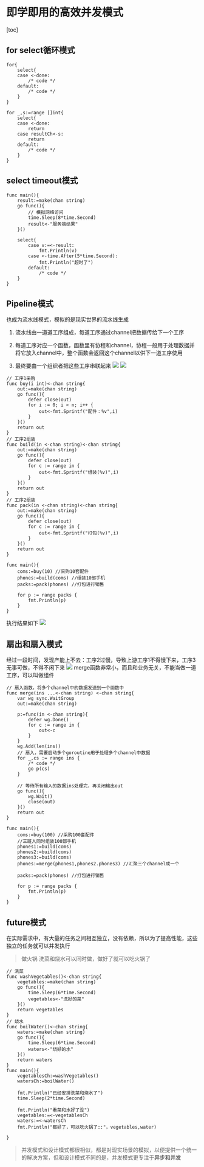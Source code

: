 
# 即学即用的高效并发模式
[toc]

## for select循环模式
```golang
for{
	select{
	case <-done:
		/* code */
	default:
		/* code */
	}
}

```
```golang
for _,s:=range []int{
	select{
	case <-done:
		return
	case resultCh<-s:
		return	
	default:
		/* code */
	}
}
```
## select timeout模式
```golang
func main(){
	result:=make(chan string)
	go func(){
		// 模拟网络访问
		time.Sleep(8*time.Second)
		result<-"服务端结果"
	}()

	select{
		case v:=<-result:
			fmt.Println(v)
		case <-time.After(5*time.Second):
			fmt.Println("超时了")
		default:
			/* code */
	}
}
```
## Pipeline模式
也成为流水线模式，模拟的是现实世界的流水线生成

1. 流水线由一道道工序组成，每道工序通过channel把数据传给下一个工序

2. 每道工序对应一个函数，函数里有协程和channel，协程一般用于处理数据并将它放入channel中，整个函数会返回这个channel以供下一道工序使用

3. 最终要由一个组织者把这些工序串联起来
![](img/速通_11_go即学即用高效并发模式0.png)
![](img/速通_11_go即学即用高效并发模式1.png)
```golang
// 工序1采购
func buy(i int)<-chan string{
	out:=make(chan string)
	go func(){
		defer close(out)
		for i := 0; i < n; i++ {
			out<-fmt.Sprintf("配件：%v",i)
		}
	}()
	return out
}
// 工序2组装
func build(in <-chan string)<-chan string{
	out:=make(chan string)
	go func(){
		defer close(out)
		for c := range in {
			out<-fmt.Sprintf("组装(%v)",i)
		}
	}()
	return out
}
// 工序2组装
func pack(in <-chan string)<-chan string{
	out:=make(chan string)
	go func(){
		defer close(out)
		for c := range in {
			out<-fmt.Sprintf("打包(%v)",i)
		}
	}()
	return out
}
```
```golang
func main(){
	coms:=buy(10) //采购10套配件
	phones:=build(coms) //组装10部手机
	packs:=pack(phones) //打包进行销售

	for p := range packs {
		fmt.Println(p)
	}
}
```
执行结果如下
![](img/速通_11_go即学即用高效并发模式2.png)
## 扇出和扇入模式
经过一段时间，发现产能上不去：工序2过慢，导致上游工序1不得慢下来，工序3无事可做，不得不闲下来
![](img/速通_11_go即学即用高效并发模式3.png)
merge函数非常小，而且和业务无关，不能当做一道工序，可以叫做组件

```golang
// 扇入函数，将多个channel中的数据发送到一个函数中
func merge(ins ...<-chan string) <-chan string{
	var wg sync.WaitGroup
	out:=make(chan string)

	p:=func(in <-chan string){
		defer wg.Done()
		for c := range in {
			out<-c
		}
	}
	wg.Add(len(ins))
	// 扇入，需要启动多个goroutine用于处理多个channel中数据
	for _,cs := range ins {
		/* code */
		go p(cs)
	}

	// 等待所有输入的数据ins处理完，再关闭输出out
	go func(){
		wg.Wait()
		close(out)
	}()
	return out
}
```

```golang
func main(){
	coms:=buy(100) //采购100套配件
	//三班人同时组装100部手机
	phones1:=build(coms) 
	phones2:=build(coms)
	phones3:=build(coms)
	phones:=merge(phones1,phones2.phones3) //汇聚三个channel成一个

	packs:=pack(phones) //打包进行销售

	for p := range packs {
		fmt.Println(p)
	}
}
```

## future模式
在实际需求中，有大量的任务之间相互独立，没有依赖，所以为了提高性能，这些独立的任务就可以并发执行

>做火锅 洗菜和烧水可以同时做，做好了就可以吃火锅了

```golang
// 洗菜
func washVegetables()<-chan string{
	vegetables:=make(chan string)
	go func(){
		time.Sleep(6*time.Second)
		vegetables<-"洗好的菜"
	}()
	return vegetables
}
// 烧水
func boilWater()<-chan string{
	waters:=make(chan string)
	go func(){
		time.Sleep(6*time.Second)
		waters<-"烧好的水"
	}()
	return waters
}
func main(){
	vegetablesCh:=washVegetables()
	watersCh:=boilWater()

	fmt.Println("已经安排洗菜和烧水了")
	time.Sleep(2*time.Second)

	fmt.Println("看菜和水好了没")
	vegetables:=<-vegetablesCh
	waters:=<-watersCh
	fmt.Println("都好了，可以吃火锅了::"，vegetables,water)

}
```
> 并发模式和设计模式都很相似，都是对现实场景的模拟，以便提供一个统一的解决方案，但和设计模式不同的是，并发模式更专注于**异步和并发**



